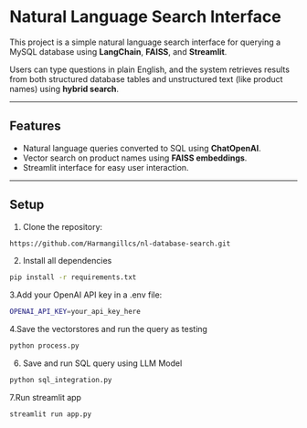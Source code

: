 # Natural Language Search Interface

This project is a simple natural language search interface for querying a MySQL database using **LangChain**, **FAISS**, and **Streamlit**.  

Users can type questions in plain English, and the system retrieves results from both structured database tables and unstructured text (like product names) using **hybrid search**.

---

## Features

- Natural language queries converted to SQL using **ChatOpenAI**.
- Vector search on product names using **FAISS embeddings**.
- Streamlit interface for easy user interaction.

---

## Setup

1. Clone the repository:
```bash
https://github.com/Harmangillcs/nl-database-search.git

```

2. Install all dependencies
```bash
pip install -r requirements.txt
```

3.Add your OpenAI API key in a .env file:
```bash
OPENAI_API_KEY=your_api_key_here
```

4.Save the vectorstores and run the query as testing
```bash
python process.py
```

6. Save and run SQL query using LLM Model
```bash
python sql_integration.py
```

7.Run streamlit app
```bash
streamlit run app.py
```
